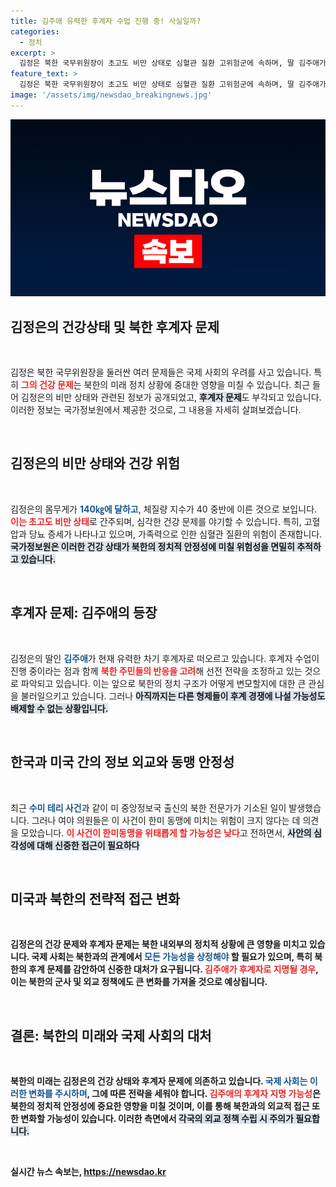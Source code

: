 ```yaml
---
title: 김주애 유력한 후계자 수업 진행 중! 사실일까?
categories:
  - 정치
excerpt: >
  김정은 북한 국무위원장이 초고도 비만 상태로 심혈관 질환 고위험군에 속하며, 딸 김주애가 유력한 후계자로 부상하고 있음을 국정원이 발표했다. 후계자 수업과 가족력 문제로 북한 내부 분위기가 주목받고 있다. 클릭해 자세한 소식을 확인하세요!
feature_text: >
  김정은 북한 국무위원장이 초고도 비만 상태로 심혈관 질환 고위험군에 속하며, 딸 김주애가 유력한 후계자로 부상하고 있음을 국정원이 발표했다. 후계자 수업과 가족력 문제로 북한 내부 분위기가 주목받고 있다. 클릭해 자세한 소식을 확인하세요!
image: '/assets/img/newsdao_breakingnews.jpg'
---
```


<p><img src="/assets/img/newsdao_breakingnews.jpg" alt="ranknews 속보" /></p>

<h2 data-ke-size="size26">김정은의 건강상태 및 북한 후계자 문제</h2>

<p data-ke-size="size16">&nbsp;</p>

<p>김정은 북한 국무위원장을 둘러싼 여러 문제들은 국제 사회의 우려를 사고 있습니다. 특히 <b><span style="color: #ee2323;">그의 건강 문제</span></b>는 북한의 미래 정치 상황에 중대한 영향을 미칠 수 있습니다. 최근 들어 김정은의 비만 상태와 관련된 정보가 공개되었고, <b><span style="background-color: #21538527;">후계자 문제</span></b>도 부각되고 있습니다. 이러한 정보는 국가정보원에서 제공한 것으로, 그 내용을 자세히 살펴보겠습니다.</p>

<p data-ke-size="size16">&nbsp;</p>

<h2 data-ke-size="size26">김정은의 비만 상태와 건강 위험</h2>

<p data-ke-size="size16">&nbsp;</p>

<p>김정은의 몸무게가 <b><span style="color: #1a5490;">140㎏에 달하고</span></b>, 체질량 지수가 40 중반에 이른 것으로 보입니다. <b><span style="color: #ee2323;">이는 초고도 비만 상태</span></b>로 간주되며, 심각한 건강 문제를 야기할 수 있습니다. 특히, 고혈압과 당뇨 증세가 나타나고 있으며, 가족력으로 인한 심혈관 질환의 위험이 존재합니다. <b><span style="background-color: #21538527;">국가정보원은 이러한 건강 상태가 북한의 정치적 안정성에 미칠 위험성을 면밀히 추적하고 있습니다.</span></b></p>

<p data-ke-size="size16">&nbsp;</p>

<h2 data-ke-size="size26">후계자 문제: 김주애의 등장</h2>

<p data-ke-size="size16">&nbsp;</p>

<p>김정은의 딸인 <b><span style="color: #1a5490;">김주애</span></b>가 현재 유력한 차기 후계자로 떠오르고 있습니다. 후계자 수업이 진행 중이라는 점과 함께 <b><span style="color: #ee2323;">북한 주민들의 반응을 고려</span></b>해 선전 전략을 조정하고 있는 것으로 파악되고 있습니다. 이는 앞으로 북한의 정치 구조가 어떻게 변모할지에 대한 큰 관심을 불러일으키고 있습니다. 그러나 <b><span style="background-color: #21538527;">아직까지는 다른 형제들이 후계 경쟁에 나설 가능성도 배제할 수 없는 상황입니다.</span></b></p>

<p data-ke-size="size16">&nbsp;</p>

<h2 data-ke-size="size26">한국과 미국 간의 정보 외교와 동맹 안정성</h2>

<p data-ke-size="size16">&nbsp;</p>

<p>최근 <b><span style="color: #1a5490;">수미 테리 사건</span></b>과 같이 미 중앙정보국 출신의 북한 전문가가 기소된 일이 발생했습니다. 그러나 여야 의원들은 이 사건이 한미 동맹에 미치는 위험이 크지 않다는 데 의견을 모았습니다. <b><span style="color: #ee2323;">이 사건이 한미동맹을 위태롭게 할 가능성은 낮다</span></b>고 전하면서, <b><span style="background-color: #21538527;">사안의 심각성에 대해 신중한 접근이 필요하다</span></b고 강조했습니다.</p>

<p data-ke-size="size16">&nbsp;</p>

<h2 data-ke-size="size26">미국과 북한의 전략적 접근 변화</h2>

<p data-ke-size="size16">&nbsp;</p>

<p>김정은의 건강 문제와 후계자 문제는 북한 내외부의 정치적 상황에 큰 영향을 미치고 있습니다. 국제 사회는 북한과의 관계에서 <b><span style="color: #1a5490;">모든 가능성을 상정해야</span></b> 할 필요가 있으며, 특히 북한의 후계 문제를 감안하여 신중한 대처가 요구됩니다. <b><span style="color: #ee2323;">김주애가 후계자로 지명될 경우</span></b>, 이는 북한의 군사 및 외교 정책에도 큰 변화를 가져올 것으로 예상됩니다.</p>

<p data-ke-size="size16">&nbsp;</p>

<h2 data-ke-size="size26">결론: 북한의 미래와 국제 사회의 대처</h2>

<p data-ke-size="size16">&nbsp;</p>

<p>북한의 미래는 김정은의 건강 상태와 후계자 문제에 의존하고 있습니다. <b><span style="color: #1a5490;">국제 사회는 이러한 변화를 주시하며</span></b>, 그에 따른 전략을 세워야 합니다. <b><span style="color: #ee2323;">김주애의 후계자 지명 가능성</span></b>은 북한의 정치적 안정성에 중요한 영향을 미칠 것이며, 이를 통해 북한과의 외교적 접근 또한 변화할 가능성이 있습니다. 이러한 측면에서 <b><span style="background-color: #21538527;">각국의 외교 정책 수립 시 주의가 필요합니다.</span></b></p>

<p data-ke-size="size16">&nbsp;</p>
실시간 뉴스 속보는, <a href="https://newsdao.kr" rel="dofollow">https://newsdao.kr</a>


